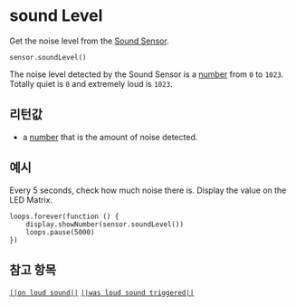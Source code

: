 # sound Level

Get the noise level from the [Sound Sensor](https://www.seeedstudio.com/edu/grove-zero.html "Grove Zero Sound Sensor").

```sig
sensor.soundLevel()
```

The noise level detected by the Sound Sensor is a [number](/types) from `0` to `1023`. Totally quiet is `0` and extremely loud is `1023`.

## 리턴값

* a [number](/types/number) that is the amount of noise detected.

## 예시

Every 5 seconds, check how much noise there is. Display the value on the LED Matrix.

```blocks
loops.forever(function () {
    display.showNumber(sensor.soundLevel())
    loops.pause(5000)
})
```

## 참고 항목

[`||on loud sound||`](/reference/sensor/on-loud-sound) [`||was loud sound triggered||`](/reference/sensor/was-loud-sound-triggered)